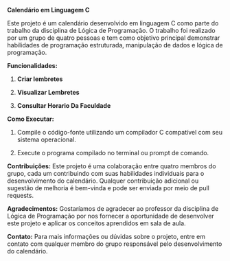 **Calendário em Linguagem C**

Este projeto é um calendário desenvolvido em linguagem C como parte do trabalho da disciplina de Lógica de Programação. O trabalho foi realizado por um grupo de quatro pessoas e tem como objetivo principal demonstrar habilidades de programação estruturada, manipulação de dados e lógica de programação.

**Funcionalidades:**
1. **Criar lembretes** 
   
2. **Visualizar Lembretes** 

3. **Consultar Horario Da Faculdade** 

**Como Executar:**
1. Compile o código-fonte utilizando um compilador C compatível com seu sistema operacional.
   
2. Execute o programa compilado no terminal ou prompt de comando.

**Contribuições:**
Este projeto é uma colaboração entre quatro membros do grupo, cada um contribuindo com suas habilidades individuais para o desenvolvimento do calendário. Qualquer contribuição adicional ou sugestão de melhoria é bem-vinda e pode ser enviada por meio de pull requests.

**Agradecimentos:**
Gostaríamos de agradecer ao professor da disciplina de Lógica de Programação por nos fornecer a oportunidade de desenvolver este projeto e aplicar os conceitos aprendidos em sala de aula.

**Contato:**
Para mais informações ou dúvidas sobre o projeto, entre em contato com qualquer membro do grupo responsável pelo desenvolvimento do calendário.